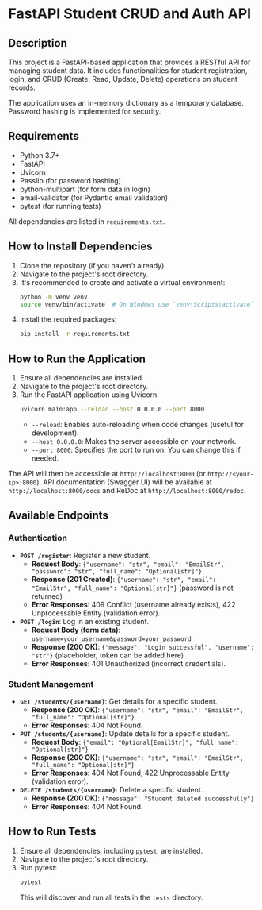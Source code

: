 # FastAPI Student CRUD and Auth API

## Description

This project is a FastAPI-based application that provides a RESTful API for managing student data. It includes functionalities for student registration, login, and CRUD (Create, Read, Update, Delete) operations on student records.

The application uses an in-memory dictionary as a temporary database. Password hashing is implemented for security.

## Requirements

*   Python 3.7+
*   FastAPI
*   Uvicorn
*   Passlib (for password hashing)
*   python-multipart (for form data in login)
*   email-validator (for Pydantic email validation)
*   pytest (for running tests)

All dependencies are listed in `requirements.txt`.

## How to Install Dependencies

1.  Clone the repository (if you haven't already).
2.  Navigate to the project's root directory.
3.  It's recommended to create and activate a virtual environment:
    ```bash
    python -m venv venv
    source venv/bin/activate  # On Windows use `venv\Scripts\activate`
    ```
4.  Install the required packages:
    ```bash
    pip install -r requirements.txt
    ```

## How to Run the Application

1.  Ensure all dependencies are installed.
2.  Navigate to the project's root directory.
3.  Run the FastAPI application using Uvicorn:
    ```bash
    uvicorn main:app --reload --host 0.0.0.0 --port 8000
    ```
    *   `--reload`: Enables auto-reloading when code changes (useful for development).
    *   `--host 0.0.0.0`: Makes the server accessible on your network.
    *   `--port 8000`: Specifies the port to run on. You can change this if needed.

The API will then be accessible at `http://localhost:8000` (or `http://<your-ip>:8000`). API documentation (Swagger UI) will be available at `http://localhost:8000/docs` and ReDoc at `http://localhost:8000/redoc`.

## Available Endpoints

### Authentication
*   **`POST /register`**: Register a new student.
    *   **Request Body**: `{"username": "str", "email": "EmailStr", "password": "str", "full_name": "Optional[str]"}`
    *   **Response (201 Created)**: `{"username": "str", "email": "EmailStr", "full_name": "Optional[str]"}` (password is not returned)
    *   **Error Responses**: 409 Conflict (username already exists), 422 Unprocessable Entity (validation error).
*   **`POST /login`**: Log in an existing student.
    *   **Request Body (form data)**: `username=your_username&password=your_password`
    *   **Response (200 OK)**: `{"message": "Login successful", "username": "str"}` (placeholder, token can be added here)
    *   **Error Responses**: 401 Unauthorized (incorrect credentials).

### Student Management
*   **`GET /students/{username}`**: Get details for a specific student.
    *   **Response (200 OK)**: `{"username": "str", "email": "EmailStr", "full_name": "Optional[str]"}`
    *   **Error Responses**: 404 Not Found.
*   **`PUT /students/{username}`**: Update details for a specific student.
    *   **Request Body**: `{"email": "Optional[EmailStr]", "full_name": "Optional[str]"}`
    *   **Response (200 OK)**: `{"username": "str", "email": "EmailStr", "full_name": "Optional[str]"}`
    *   **Error Responses**: 404 Not Found, 422 Unprocessable Entity (validation error).
*   **`DELETE /students/{username}`**: Delete a specific student.
    *   **Response (200 OK)**: `{"message": "Student deleted successfully"}`
    *   **Error Responses**: 404 Not Found.

## How to Run Tests

1.  Ensure all dependencies, including `pytest`, are installed.
2.  Navigate to the project's root directory.
3.  Run pytest:
    ```bash
    pytest
    ```
    This will discover and run all tests in the `tests` directory.
